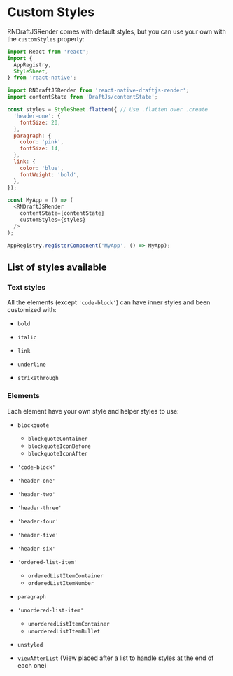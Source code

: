 # Custom Styles
RNDraftJSRender comes with default styles, but you can use your own with the `customStyles` property:

```js
import React from 'react';
import {
  AppRegistry,
  StyleSheet,
} from 'react-native';

import RNDraftJSRender from 'react-native-draftjs-render';
import contentState from 'DraftJs/contentState';

const styles = StyleSheet.flatten({ // Use .flatten over .create
  'header-one': {
    fontSize: 20,
  },
  paragraph: {
    color: 'pink',
    fontSize: 14,
  },
  link: {
    color: 'blue',
    fontWeight: 'bold',
  },
});

const MyApp = () => (
  <RNDraftJSRender
    contentState={contentState}
    customStyles={styles}
  />
);

AppRegistry.registerComponent('MyApp', () => MyApp);
```

## List of styles available

### Text styles

All the elements (except `'code-block'`) can have inner styles and been customized with:

- `bold`

- `italic`

- `link`

- `underline`

- `strikethrough`

### Elements

Each element have your own style and helper styles to use:

- `blockquote`
  - `blockquoteContainer`
  - `blockquoteIconBefore`
  - `blockquoteIconAfter`

- `'code-block'`

- `'header-one'`

- `'header-two'`

- `'header-three'`

- `'header-four'`

- `'header-five'`

- `'header-six'`

- `'ordered-list-item'`
  - `orderedListItemContainer`
  - `orderedListItemNumber`

- `paragraph`

- `'unordered-list-item'`
  - `unorderedListItemContainer`
  - `unorderedListItemBullet`

- `unstyled`

- `viewAfterList` (View placed after a list to handle styles at the end of each one)
